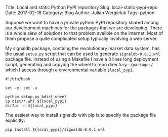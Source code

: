 Title: Local and static Python PyPI repository
Slug: local-static-pypi-repo
Date: 2017-02-18
Category: Blog
Author: Julian Wergieluk
Tags: python

Suppose we want to have a private python PyPI repository shared among our
development machines for the packages that we are developing. There is a whole
slew of solutions to that problem availble on the internet. Most of them
propose a quite complicated setup typically involving a web server.

My signaldb package, containg the revolutionary market data system, has the
usual `setup.py` script that can be used to generate `signaldb-0.0.1.whl`
package file. Instead of using a Makefile I have a 3 lines long deployment
script, generating and copying the wheel to repo directory `~/packages/` 
which I access through a environmental variable `$local_pypi`. 

````
#!/bin/bash

set -e; set -u

python setup.py bdist_wheel
cp dist/*.whl ${local_pypi}
dir2pi -n ${local_pypi} 
````

The easiest way to install signaldb with pip is to specify the package file explicitly:

    pip install ${local_pypi}/signaldb-0.0.1.whl


